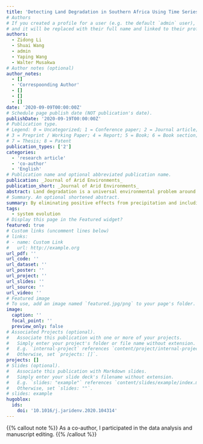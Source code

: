```yaml
---
title: 'Detecting Land Degradation in Southern Africa Using Time Series Segment and Residual Trend (TSS-RESTREND)'
# Authors
# If you created a profile for a user (e.g. the default `admin` user), write the username (folder name) here
# and it will be replaced with their full name and linked to their profile.
authors:
  - Zidong Li
  - Shuai Wang
  - admin
  - Yaping Wang
  - Walter Musakwa
# Author notes (optional)
author_notes:
  - []
  - 'Correspoonding Author'
  - []
  - []
  - []
date: '2020-09-09T00:00:00Z'
# Schedule page publish date (NOT publication's date).
publishDate: '2020-09-19T00:00:00Z'
# Publication type.
# Legend: 0 = Uncategorized; 1 = Conference paper; 2 = Journal article;
# 3 = Preprint / Working Paper; 4 = Report; 5 = Book; 6 = Book section;
# 7 = Thesis; 8 = Patent
publication_types: ['2']
categories:
  - 'research article'
  - 'co-author'
  - 'English'
# Publication name and optional abbreviated publication name.
publication: _Journal of Arid Environments_
publication_short: _Journal of Arid Environments_
abstract: Land degradation is a universal environmental problem around the world, which affects 1.5 billion people’s wellbeing. Therefore, the efforts to monitor where land degradation has happened and to find out the causes are meaningful for land management and restoration. Arid regions such as Southern Africa have attracted many concerns on land degradation assessment. However, previous studies have neglected the impacts of rainfall variation and possible breakpoints. In this study, the Time Series Segment and Residual Trend (TSS-RESTREND) method was used to detect land degradation in southern Africa and to compare with linear regression, RESTREND methods. Using TSS-RESTREND, 73.22% of the study area was found with vegetation controlled by precipitation, and 18.9% of the study area was found with breakpoints detected. Besides, results demonstrated that these increasing, decreasing, unchanged, and indeterminate pixels respectively made up 21.32%, 9.67%, 42.23%, and 26.78% of the study area. By eliminating positive effects from precipitation and including negative effects from breakpoints, TSS-RESTREND highlighted the potential overestimate of improvement by the linear regression method and the underestimate of degradation by the linear regression and RESTREND methods. These results showed that the land degradation detection with TSS-RESTREND method is useful for land conservation and restoration.
# Summary. An optional shortened abstract.
summary: By eliminating positive effects from precipitation and including negative effects from breakpoints, TSS-RESTREND highlighted the potential overestimate of improvement by the linear regression method and the underestimate of degradation by the linear regression and RESTREND methods. These results showed that the land degradation detection with TSS-RESTREND method is useful for land conservation and restoration.
tags: 
  - system evolution
# Display this page in the Featured widget?
featured: true
# Custom links (uncomment lines below)
# links:
# - name: Custom Link
#   url: http://example.org
url_pdf: ''
url_code: ''
url_dataset: ''
url_poster: ''
url_project: ''
url_slides: ''
url_source: ''
url_video: ''
# Featured image
# To use, add an image named `featured.jpg/png` to your page's folder.
image:
  caption: ''
  focal_point: ''
  preview_only: false
# Associated Projects (optional).
#   Associate this publication with one or more of your projects.
#   Simply enter your project's folder or file name without extension.
#   E.g. `internal-project` references `content/project/internal-project/index.md`.
#   Otherwise, set `projects: []`.
projects: []
# Slides (optional).
#   Associate this publication with Markdown slides.
#   Simply enter your slide deck's filename without extension.
#   E.g. `slides: "example"` references `content/slides/example/index.md`.
#   Otherwise, set `slides: ""`.
# slides: example
hugoblox:
  ids:
    doi: '10.1016/j.jaridenv.2020.104314'
---
```


{{% callout note %}}
As a co-author, I participated in the data analysis and manuscript editing.
{{% /callout %}}
